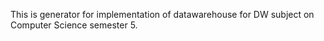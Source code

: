 This is generator for implementation of datawarehouse for DW subject on Computer Science semester 5.
